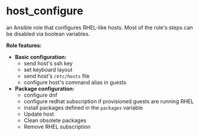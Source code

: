 # host_configure

an Ansible role that configures RHEL-like hosts. Most of the role's steps can be disabled via boolean variables.

**Role features:**

- **Basic configuration:**
  - send host's ssh key
  - set keyboard layout
  - send host's `/etc/hosts` file
  - configure host's command alias in guests
- **Package configuration:**
  - configure dnf
  - configure redhat subscription if provisioned guests are running RHEL
  - install packages defined in the `packages` variable
  - Update host
  - Clean obsolete packages
  - Remove RHEL subscription
